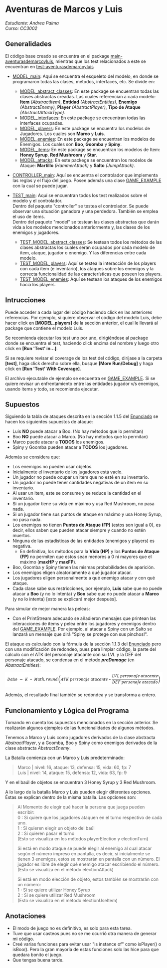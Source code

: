 # Aventuras de Marcos y Luis
_Estudiante: Andrea Palma_ <br>
_Curso: CC3002_ <br>


## Generalidades
El código base creado se encuentra en el package
[main-aventurasdemarcoyluis](src/main/java/com/aventurasdemarcoyluis),
mientras que los test relacionados a este se encuentran en 
[test-aventurasdemarcoyluis](src/test/java/com/aventurasdemarcoyluis) <br>
- [MODEL_main](src/main/java/com/aventurasdemarcoyluis/model): Aquí se encuentra el esqueleto del modelo,
en donde se programaron
todas las clases, métodos, interfaces, etc. Se divide en: <br>

  - [MODEL_abstract_classes](src/main/java/com/aventurasdemarcoyluis/model/abstract_classes):
  En este package se encuentran todas las clases abstractas creadas.
Las cuales referencian a cada modelo: **Item** _(AbstractItem)_, **Entidad** _(AbstractEntities)_,
  **Enemigo** _(AbstractEnemy)_, **Player** _(AbstractPlayer)_, **Tipo de Ataque** _(AbstractAttackType)_. <br>
  - [MODEL_interfaces](src/main/java/com/aventurasdemarcoyluis/model/interfaces):
  En este package se encuentran todas las interfaces ocupadas. <br>
  - [MODEL_players](src/main/java/com/aventurasdemarcoyluis/model/players):
  En este package se encuentra los modelos de Jugadores. Los cuales son **Marco** y **Luis**. <br>
  - [MODEL_enemies](src/main/java/com/aventurasdemarcoyluis/model/enemies):
  En este package se encuentran los modelos de Enemigos. Los cuales son **Boo**, **Goomba** y **Spiny**. <br>
  - [MODEL_items](src/main/java/com/aventurasdemarcoyluis/model/items):
  En este package se encuentran los modelos de Item: **Honey Syrup**, **Red Mushroom** y **Star**. <br>
  - [MODEL_attacks](src/main/java/com/aventurasdemarcoyluis/model/attacks):
  En este packege se encuentran los modelos de Ataque: **Martillo** _(HammerAttack)_ y **Salto** _(JumpAttack)_.<br>

- [CONTROLLER_main](src/main/java/com/aventurasdemarcoyluis/controller): Aquí se encuentra el controlador que
implementa las reglas y el flujo del juego. Posee además una clase 
[GAME_EXAMPLE](src/main/java/com/aventurasdemarcoyluis/controller/GameExample.java) con la cual se puede jugar.<br>
- [TEST_main](src/test/java/com/aventurasdemarcoyluis): Aquí se encuentran todos los test realizados
sobre el modelo y el controlador.<br>
Dentro del paquete "controller" se testea el controlador. Se puede observar una situación
ganadora y una perdedora. También se emplea el uso de items. <br>
Dentro del paquete "model" se testean las clases abstractas que darán vida a los modelos mencionados anteriormente
y, las clases de los enemigos y jugadores. <br>
  - [TEST_MODEL_abstract_classes](src/test/java/com/aventurasdemarcoyluis/model/abstract_classes):
Se testean todos los métodos de las clases abstractas los cuales serán ocupados por cada modelo de item,
ataque, jugador o enemigo. Y las diferencias entre cada modelo. <br>
  - [TEST_MODEL_players](src/test/java/com/aventurasdemarcoyluis/model/players):
Aquí se testea la interacción de los players con cada item (e inventario), los ataques sobre los enemigos y la correcta
funcionalidad de las características que poseen los players.  <br>
  - [TEST_MODEL_enemies](src/test/java/com/aventurasdemarcoyluis/model/enemies):
Aquí se testean los ataques de los enemigos hacia los players. <br>

## Intrucciones
Puede acceder a cada lugar del código haciendo click en las anteriores referencias. Por ejemplo,
si quiere observar el código del modelo Luis, debe hacer click en **[MODEL_players]** de la sección anterior,
el cual le llevará al package que contiene el modelo Luis. <br>

Se recomienda ejecutar los test uno por uno, dirigiéndose al package donde
se encuentra el test, haciendo click encima del nombre y luego otro click en **[Run 'Test' in...]**.<br>

Si se requiere revisar el coverage de los test del código, diríjase a la carpeta **[test]**, haga click derecho sobre ella,
busque **[More Run/Debug]** y haga click en **[Run 'Test' With Coverage]**.

El archivo ejecutable de ejemplo se encuentra en 
[GAME_EXAMPLE](src/test/java/com/aventurasdemarcoyluis/controller/GameExample.java). Si se quiere revisar 
un enfrentamiento entre las entidades jugador v/s enemigos, usando items y todo, se recomienda ejecutar. 

## Supuestos
Siguiendo la tabla de ataques descrita en la sección 1.1.5 del
[Enunciado](https://www.u-cursos.cl/ingenieria/2021/2/CC3002/1/tareas/r/2021091617049EBCB4003D150FF0__Enunciado_Tarea_01.pdf)
se hacen los siguientes supuestos de ataque:
- Luis **NO** puede atacar a Boo. (No hay métodos que lo permitan)
- Boo **NO** puede atacar a Marco. (No hay métodos que lo permitan)
- Marco puede atacar a **TODOS** los enemigos.
- Spiny y Goomba pueden atacar a **TODOS** los jugadores.

Además se considera que:

- Los enemigos no pueden usar objetos.
- Inicialmente el inventario de los jugadores está vacío.
- Un jugador no puede ocupar un item que no esté en su inventario.
- Un jugador no puede tener cantidades negativas de un item en su inventario.
- Al usar un item, este se consume y se reduce la cantidad en el inventario.
- Si un jugador tiene su vida en máximo y usa Red Mushroom, no pasa nada.
- Si un jugador tiene sus puntos de ataque en máximo y usa Honey Syrup, no pasa nada.
- Los enemigos no tienen **Puntos de Ataque (FP)** (estos son igual a 0), es decir,
ellos saben que pueden atacar siempre y cuando no estén muertos.
- Ninguna de las estadísticas de las entidades (enemigos y players) es negativa.
    - En definitiva, los métodos para la **Vida (HP)** y los **Puntos de Ataque (FP)**
  no permiten que estos sean menores a 0 ni mayores que el máximo (**maxHP** y **maxFP**).
- Boo, Goomba y Spiny tienen las mismas probabilidades de aparición.
- Los enemigos eligen aleatoriamente a qué jugador atacar.
- Los jugadores eligen personalmente a qué enemigo atacar y con qué ataque.
- Cada clase sabe sus restricciones, por ejemplo, **Luis** sabe que no puede atacar a **Boo**
  (y no lo intenta) y **Boo** sabe que no puede atacar a **Marco** (y no lo intenta) 
[esto se explicará mejor después].

Para simular de mejor manera las peleas:

- Con el PrintStream adecuado se añadieron mensajes que printean las interacciones de items y pelea 
entre los jugadores y enemigos dentro del 
[GAME_EXAMPLE](src/test/java/com/aventurasdemarcoyluis/controller/GameExample.java). Por ejemplo, al atacar a Spiny con un Salto se lanzará un mensaje que dirá "Spiny se 
protege con sus pinchos!".

El ataque es calculado con la fórmula de la sección 1.1.3 del
[Enunciado](https://www.u-cursos.cl/ingenieria/2021/2/CC3002/1/tareas/r/2021091617049EBCB4003D150FF0__Enunciado_Tarea_01.pdf)
pero con una modificación de redondeo, pues para limpiar código, la parte del
cálculo con el ATK del personaje atacante con su LVL y la DEF del personaje atacado, 
se condensa en el método ***preDamage*** (en _AbstractEntities_):

![Calculo del daño](assets/Dano.png) 

Además, el resultado final también se redondea y se transforma a entero.

## Funcionamiento y Lógica del Programa
Tomando en cuenta los supuestos mencionados en la sección anterior. Se realizarán
algunos ejemplos de las funcionalidades de algunos métodos.

Tenemos a Marco y Luis como jugadores derivados de la clase abstracta _AbstractPlayer_,
y a Goomba, Boo y Spiny como enemigos derivados de la clase abstracta _AbstractEnemy_.

La Batalla comienza con un Marco y Luis predeterminado: <br>
> Marco | nivel: 16, ataque: 13, defensa: 15, vida: 60, fp: 7 <br>
> Luis | nivel: 14, ataque: 15, defensa: 12, vida: 63, fp: 9 <br>

Y en el baúl de objetos se encuentran 3 Honey Syrup y 3 Red Mushroom.

A lo largo de la batalla Marco y Luis pueden elegir diferentes opciones. Éstas se explican dentro de la
misma batalla. Las opciones son:

> Al Momento de elegir qué hacer la persona que juega pueden escribir: <br>
> 0 : Si quiere que los jugadores ataquen en el turno respectivo de cada uno. <br>
> 1 : Si quieren elegir un objeto del baúl <br>
> 2 : Si quieren pasar el turno <br>
> (Esto se visualiza en los métodos playerElection y electionTurn)
> 
> Si está en modo ataque se puede elegir al enemigo al cual atacar según el número impreso
> en pantalla, es decir, si inicialmente se tienen 3 enemigos, estos se mostrarán en pantalla
> con un número. El jugador es libre de elegir qué enemigo atacar escribiendo el número.
> (Esto se visualiza en el método electionAttack)
> 
> Si está en modo elección de objeto, estos también se mostrarán con un número: <br>
> 1 : Si se quiere utilizar Honey Syrup <br>
> 2 : Si se quiere utilizar Red Mushroom <br>
> (Esto se visualiza en el método electionUseItem)

## Anotaciones
- El modo de juego no es definitivo, es solo para esta tarea.
- Tuve que usar casteos pues no se me ocurrió otra manera de generar mi código.
- Creé varias funciones para evitar usar "is instance of" como isPlayer() o isBoo(). Pero la gran
mayoría de estas funciones solo las hice para que quedara bonito el juego. 
- Que tengas buena tarde.





